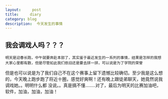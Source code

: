 ```yaml
---
layout:     post
title:     diary
category: blog
description:  今天发生的事情
---
```


## 我会调戏人吗？？？
    明天是迎春长跑，中午就要奔赴本部了，其实鉴于最近发生的一系列的事情，结果是怎样的我想大家心里都有数，但是尽管如此我们依旧还是要去拼一拼，可以说是为了学院的荣誉
但是也可以说是为了我们自己不在这个赛事上留下遗憾比较确切。至少我是这么想的，今天晚上跑步跑了将近十圈，感觉好爽啊！还有晚上跟徒弟聊天，她竟然说我调戏她。。明明什么都
没说。。真是搞不懂........对了，最后为明天的比赛加油吧，软件，加油，加油，加油！